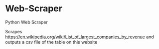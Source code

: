 # Web-Scraper
Python Web Scraper

Scrapes https://en.wikipedia.org/wiki/List_of_largest_companies_by_revenue and outputs a csv file of the table on this website
